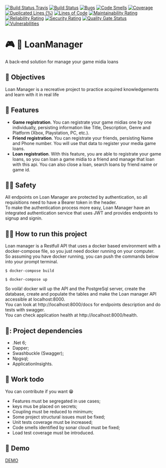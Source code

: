 [![Build Status Travis](https://travis-ci.com/brunovitorprado/LoanManager.svg?branch=master)](https://travis-ci.org/brunovitorprado/LoanManager)
[![Build Status](https://hortohome.visualstudio.com/LoanManager/_apis/build/status/brunovitorprado.LoanManager?branchName=master)](https://hortohome.visualstudio.com/LoanManager/_build/latest?definitionId=2&branchName=master)
[![Bugs](https://sonarcloud.io/api/project_badges/measure?project=brunovitorprado_LoanManager&metric=bugs)](https://sonarcloud.io/dashboard?id=brunovitorprado_LoanManager)
[![Code Smells](https://sonarcloud.io/api/project_badges/measure?project=brunovitorprado_LoanManager&metric=code_smells)](https://sonarcloud.io/dashboard?id=brunovitorprado_LoanManager)
[![Coverage](https://sonarcloud.io/api/project_badges/measure?project=brunovitorprado_LoanManager&metric=coverage)](https://sonarcloud.io/dashboard?id=brunovitorprado_LoanManager)
[![Duplicated Lines (%)](https://sonarcloud.io/api/project_badges/measure?project=brunovitorprado_LoanManager&metric=duplicated_lines_density)](https://sonarcloud.io/dashboard?id=brunovitorprado_LoanManager)
[![Lines of Code](https://sonarcloud.io/api/project_badges/measure?project=brunovitorprado_LoanManager&metric=ncloc)](https://sonarcloud.io/dashboard?id=brunovitorprado_LoanManager)
[![Maintainability Rating](https://sonarcloud.io/api/project_badges/measure?project=brunovitorprado_LoanManager&metric=sqale_rating)](https://sonarcloud.io/dashboard?id=brunovitorprado_LoanManager)
[![Reliability Rating](https://sonarcloud.io/api/project_badges/measure?project=brunovitorprado_LoanManager&metric=reliability_rating)](https://sonarcloud.io/dashboard?id=brunovitorprado_LoanManager)
[![Security Rating](https://sonarcloud.io/api/project_badges/measure?project=brunovitorprado_LoanManager&metric=security_rating)](https://sonarcloud.io/dashboard?id=brunovitorprado_LoanManager)
[![Quality Gate Status](https://sonarcloud.io/api/project_badges/measure?project=brunovitorprado_LoanManager&metric=alert_status)](https://sonarcloud.io/dashboard?id=brunovitorprado_LoanManager)
[![Vulnerabilities](https://sonarcloud.io/api/project_badges/measure?project=brunovitorprado_LoanManager&metric=vulnerabilities)](https://sonarcloud.io/dashboard?id=brunovitorprado_LoanManager)

# :video_game: :minidisc: LoanManager
A back-end solution for manage your game midia loans

## :dart: Objectives
Loan Manager is a recreative project to practice acquired knowledgements and learn with it in real life

## :memo: Features

- __Game registration__. You can registrate your game midias one by one individually, persisting information like Title, Description, Genre and Platform (Xbox, Playstation, PC, etc.).
- __Friend registration__. You can registrate your friends, persisting Name and Phone number. You will use that data to register your media game loans.
- __Loan registration__. With this feature, you are able to registrate your game loans, so you can loan a game midia to a friend and manage that loan with this api. You can also close a loan, search loans by friend name or game id.

## :policewoman: Safety

All endpoints on Loan Manager are protected by authentication, so all requisitions need to have a Bearer token in the header.   
To make the authentication process more easy, Loan Manager have an integrated authentication service that uses JWT and provides endpoints to signup and signin.

## :running_woman: How to run this project

Loan manager is a Restfull API that uses a docker based environment with a docker-compose file, so you just need docker running on your computer.   
So assuming you have docker running, you can push the commands below into your prompt terminal.

```
$ docker-compose build
```
```
$ docker-compose up
```
So voilà! docker will up the API and the PostgreSql server, create the database, create and populate the tables and make the Loan manager API accessible at localhost:8000.  
You can look at http://localhost:8000/docs for endpoints description and do tests with swagger.  
You can check application health at http://localhost:8000/health.

## 🧰: Project dependencies
- .Net 6;
- Dapper;
- Swashbuckle (Swagger);
- Npgsql;
- ApplicationInsights.

## :construction_worker: Work todo
You can contribute if you want :grin:

- Features must be segregated in use cases;
- keys mus be placed on secrets;
- Coupling must be reduced to minimum;
- Some project structural issues must be fixed;
- Unit tests coverage must be increased;
- Code smells identified by sonar cloud must be fixed;
- Load test coverage must be introduced.

## :rocket: Demo   

[DEMO](https://loan-manager-api.azurewebsites.net/docs) 
